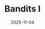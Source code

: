 ---
layout: lecture
published: true
title: Bandits I
# nav_exclude: true
presented_by:
date: 2025-11-04
number: 19
recording: 
comments:
files:
  slides:
  pdf_slides:
  textbook_sections:
  notes:
  notebook:
  additional_files:
    name:
    link:
---